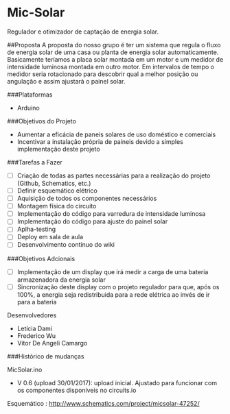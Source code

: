 # Mic-Solar
Regulador e otimizador de captação de energia solar.

##Proposta
A proposta do nosso grupo é ter um sistema que regula o fluxo de energia solar de uma casa ou planta de energia solar automaticamente. Basicamente teríamos a placa solar montada em um motor e um medidor de intensidade luminosa montada em outro motor. Em intervalos de tempo o medidor seria rotacionado para descobrir qual a melhor posição ou angulação e assim ajustará o painel solar. 

###Plataformas
- Arduino

###Objetivos do Projeto
- Aumentar a eficácia de paneis solares de uso doméstico e comerciais
- Incentivar a instalação própria de paineis devido a simples implementação deste projeto

###Tarefas a Fazer
- [ ] Criação de todas as partes necessárias para a realização do projeto (Github, Schematics, etc.)
- [ ] Definir esquemático elétrico
- [ ] Aquisição de todos os componentes necessários
- [ ] Montagem física do circuito
- [ ] Implementação do código para varredura de intensidade luminosa
- [ ] Implementação do código para ajuste do painel solar
- [ ] Aplha-testing
- [ ] Deploy em sala de aula
- [ ] Desenvolvimento contínuo do wiki

###Objetivos Adcionais
- [ ] Implementação de um display que irá medir a carga de uma bateria armazenadora da energia solar
- [ ] Sincronização deste display com o projeto regulador para que, após os 100%, a energia seja redistribuida para a rede elétrica ao invés de ir para a bateria

Desenvolvedores
- Letícia Dami
- Frederico Wu
- Vitor De Angeli Camargo

###Histórico de mudanças

MicSolar.ino
- V 0.6 (upload 30/01/2017): upload inicial. Ajustado para funcionar com os componentes disponíveis no circuits.io

Esquemático : http://www.schematics.com/project/micsolar-47252/


